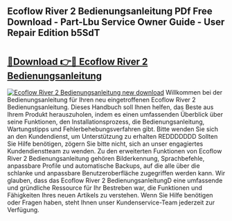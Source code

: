## Ecoflow River 2 Bedienungsanleitung PDf Free Download - Part-Lbu Service Owner Guide - User Repair Edition b5SdT

# <h2><a href="http://df22qz.blite.top/?on=Ecoflow+River+2+Bedienungsanleitung">🔗Download 👉🔴 Ecoflow River 2 Bedienungsanleitung</a></h2>

[![Ecoflow River 2 Bedienungsanleitung new download](https://i.imgur.com/lujVjoI.png)](http://df22qz.blite.top/?on=Ecoflow+River+2+Bedienungsanleitung)
Willkommen bei der Bedienungsanleitung für Ihren neu eingetroffenen Ecoflow River 2 Bedienungsanleitung. Dieses Handbuch soll Ihnen helfen, das Beste aus Ihrem Produkt herauszuholen, indem es einen umfassenden Überblick über seine Funktionen, den Installationsprozess, die Bedienungsanleitung, Wartungstipps und Fehlerbehebungsverfahren gibt. Bitte wenden Sie sich an den Kundendienst, um Unterstützung zu erhalten REDDDDDDD Sollten Sie Hilfe benötigen, zögern Sie bitte nicht, sich an unser engagiertes Kundendienstteam zu wenden. Zu den erweiterten Funktionen von Ecoflow River 2 Bedienungsanleitung gehören Bilderkennung, Sprachbefehle, anpassbare Profile und automatische Backups, auf die alle über die schlanke und anpassbare Benutzeroberfläche zugegriffen werden kann. Wir glauben, dass das Ecoflow River 2 BedienungsanleitungD eine umfassende und gründliche Ressource für Ihr Bestreben war, die Funktionen und Fähigkeiten Ihres neuen Artikels zu verstehen. Wenn Sie Hilfe benötigen oder Fragen haben, steht Ihnen unser Kundenservice-Team jederzeit zur Verfügung.
